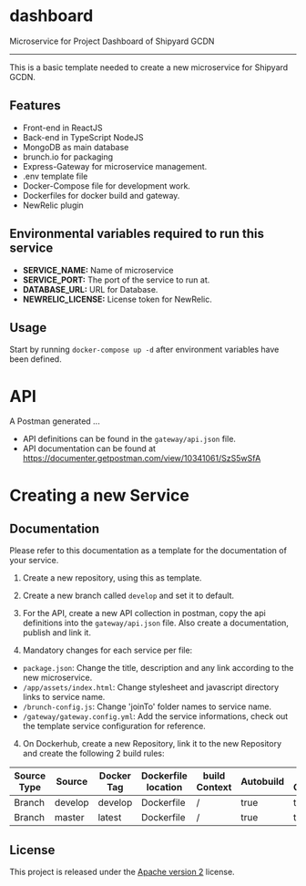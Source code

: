 # dashboard
Microservice for Project Dashboard of Shipyard GCDN

---

This is a basic template needed to create a new microservice for Shipyard GCDN.

## Features

- Front-end in ReactJS
- Back-end in TypeScript NodeJS
- MongoDB as main database
- brunch.io for packaging
- Express-Gateway for microservice management.
- .env template file
- Docker-Compose file for development work.
- Dockerfiles for docker build and gateway.
- NewRelic plugin

## Environmental variables required to run this service

- **SERVICE_NAME:** Name of microservice
- **SERVICE_PORT:** The port of the service to run at.
- **DATABASE_URL:** URL for Database.
- **NEWRELIC_LICENSE:** License token for NewRelic.

## Usage
Start by running `docker-compose up -d` after environment variables have been defined.

# API

A Postman generated ...
- API definitions can be found in the `gateway/api.json` file.
- API documentation can be found at https://documenter.getpostman.com/view/10341061/SzS5wSfA

# Creating a new Service

## Documentation

Please refer to this documentation as a template for the documentation of your service.

1. Create a new repository, using this as template.

2. Create a new branch called `develop` and set it to default.

2. For the API, create a new API collection in postman, copy the api definitions into the `gateway/api.json` file. Also create a documentation, publish and link it.

3. Mandatory changes for each service per file:

- `package.json`: Change the title, description and any link according to the new microservice.
- `/app/assets/index.html`: Change stylesheet and javascript directory links to service name.
- `/brunch-config.js`: Change 'joinTo' folder names to service name.
- `/gateway/gateway.config.yml`: Add the service informations, check out the template service configuration for reference.

4. On Dockerhub, create a new Repository, link it to the new Repository and create the following 2 build rules:

| Source Type | Source  | Docker Tag | Dockerfile location | build Context | Autobuild | Build Caching |
| ----------- | ------- | ---------- | ------------------- | ------------- | --------- | ------------- |
| Branch      | develop | develop    | Dockerfile          | /             | true      | true          |
| Branch      | master  | latest     | Dockerfile          | /             | true      | true          |

## License
This project is released under the [Apache version 2](LICENSE) license.
